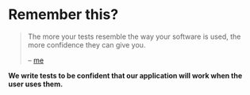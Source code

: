 # Remember this?

> The more your tests resemble the way your software is used, the more
> confidence they can give you.
>
> – [me](https://twitter.com/kentcdodds/status/977018512689455106)

**We write tests to be confident that our application will work when the user
uses them.**
